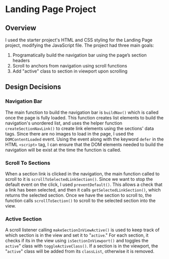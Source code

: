# Landing Page Project

## <h2>Overview</h2>

I used the starter project's HTML and CSS styling for the Landing Page project, modifying the JavaScript file. The project had three main goals:
<ol>
    <li>Programatically build the navigation bar using the page’s section headers</li>
    <li>Scroll to anchors from navigation using scroll functions</li>
    <li>Add "active" class to section in viewport upon scrolling</li>
</ol>

## <h2>Design Decisions</h2>

<h3>Navigation Bar</h3>

The main function to build the navigation bar is `buildNav()` which is called once the page is fully loaded. This function creates list elements to build the navigation's unordered list, and uses the helper function `createSectionNavLink()` to create link elements using the sections' data tags. Since there are no images to load in the page, I used the `DOMContentLoaded` event. Using the event along with the keyword `defer` in the HTML `<script>` tag, I can ensure that the DOM elements needed to build the navigation will be exist at the time the function is called. 

<h3>Scroll To Sections</h3>

When a section link is clicked in the navigation, the main function called to scroll to it is `scrollToSelectedLinkSection()`. Since we want to stop the default event on the click, I used `preventDefault()`. This allows a check that a link has been selected, and then it calls `getSelectedLinkSection()`, which returns the selected section. Once we have the section to scroll to, the function calls `scrollToSection()` to scroll to the selected section into the view. 

<h3>Active Section</h3>

A scroll listener calling `makeSectionInViewActive()` is used to keep track of which section is in the view and set it to "`active`." For each section, it checks if its in the view using `isSectionInViewport()` and toggles the `active`" class with `toggleActiveClass()`. If a section is in the viewport, the "`active`" class will be added from its `classList`, otherwise it is removed.

